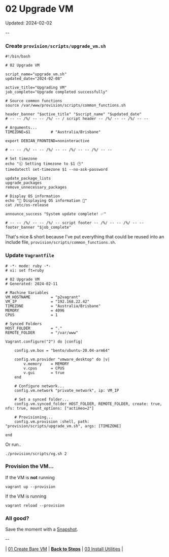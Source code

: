 # 02 Upgrade VM

Updated: 2024-02-02

--

### Create `provision/scripts/upgrade_vm.sh`

```
#!/bin/bash

# 02 Upgrade VM

script_name="upgrade_vm.sh"
updated_date="2024-02-08"

active_title="Upgrading VM"
job_complete="Upgrade completed successfully"

# Source common functions
source /var/www/provision/scripts/common_functions.sh

header_banner "$active_title" "$script_name" "$updated_date"
# -- -- /%/ -- -- /%/ -- / script header -- /%/ -- -- /%/ -- --

# Arguments...
TIMEZONE=$1         # "Australia/Brisbane"

export DEBIAN_FRONTEND=noninteractive

# -- -- /%/ -- -- /%/ -- -- /%/ -- -- /%/ -- --

# Set timezone
echo "🕤 Setting timezone to $1 🕓"
timedatectl set-timezone $1 --no-ask-password

update_package_lists
upgrade_packages
remove_unnecessary_packages

# Display OS information
echo "📄 Displaying OS information 📄"
cat /etc/os-release

announce_success "System update complete! ✅"

# -- -- /%/ -- -- /%/ -- script footer -- /%/ -- -- /%/ -- --
footer_banner "$job_complete"
```

That's nice & short because I've put everything that could be reused into an include file, `provision/scripts/common_functions.sh`.

### Update `Vagrantfile`

```
# -*- mode: ruby -*-
# vi: set ft=ruby

# 02 Upgrade VM
# Generated: 2024-02-11

# Machine Variables
VM_HOSTNAME         = "p2vagrant"
VM_IP               = "192.168.22.42"
TIMEZONE            = "Australia/Brisbane"
MEMORY              = 4096
CPUS                = 1

# Synced Folders
HOST_FOLDER         = "."
REMOTE_FOLDER       = "/var/www"

Vagrant.configure("2") do |config|

	config.vm.box = "bento/ubuntu-20.04-arm64"

	config.vm.provider "vmware_desktop" do |v|
		v.memory    = MEMORY
		v.cpus      = CPUS
		v.gui       = true
	end

	# Configure network...
	config.vm.network "private_network", ip: VM_IP

	# Set a synced folder...
	config.vm.synced_folder HOST_FOLDER, REMOTE_FOLDER, create: true, nfs: true, mount_options: ["actimeo=2"]

	# Provisioning...
	config.vm.provision :shell, path: "provision/scripts/upgrade_vm.sh", args: [TIMEZONE]

end
```

Or run..

```
./provision/scripts/vg.sh 2
```

### Provision the VM...

If the VM is **not** running

```
vagrant up --provision
```

If the VM is running

```
vagrant reload --provision
```

### All good?

Save the moment with a [Snapshot](./Snapshots.md).

--

<!-- 02 Upgrade VM -->
| [01 Create Bare VM](./01_Create_Bare_VM.md)
| [**Back to Steps**](../README.md)
| [03 Install Utilities](./03_Install_Utilities.md)
|
